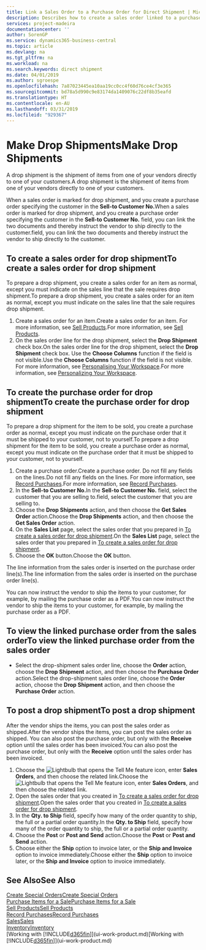 ```yaml
---
title: Link a Sales Order to a Purchase Order for Direct Shipment | Microsoft Docs
description: Describes how to create a sales order linked to a purchase order to enable shipment directly from the vendor to the customer.
services: project-madeira
documentationcenter: ''
author: SorenGP
ms.service: dynamics365-business-central
ms.topic: article
ms.devlang: na
ms.tgt_pltfrm: na
ms.workload: na
ms.search.keywords: direct shipment
ms.date: 04/01/2019
ms.author: sgroespe
ms.openlocfilehash: 7a87023445ea10aa19cc0cc4f60d76ce4cf3e365
ms.sourcegitcommit: bd78a5d990c9e83174da1409076c22df8b35eafd
ms.translationtype: HT
ms.contentlocale: en-AU
ms.lasthandoff: 03/31/2019
ms.locfileid: "929367"
---
```

# <a name="make-drop-shipments"></a><span data-ttu-id="f1769-103">Make Drop Shipments</span><span class="sxs-lookup"><span data-stu-id="f1769-103">Make Drop Shipments</span></span>
<span data-ttu-id="f1769-104">A drop shipment is the shipment of items from one of your vendors directly to one of your customers.</span><span class="sxs-lookup"><span data-stu-id="f1769-104">A drop shipment is the shipment of items from one of your vendors directly to one of your customers.</span></span>

<span data-ttu-id="f1769-105">When a sales order is marked for drop shipment, and you create a purchase order specifying the customer in the **Sell-to Customer No.**</span><span class="sxs-lookup"><span data-stu-id="f1769-105">When a sales order is marked for drop shipment, and you create a purchase order specifying the customer in the **Sell-to Customer No.**</span></span> <span data-ttu-id="f1769-106">field, you can link the two documents and thereby instruct the vendor to ship directly to the customer.</span><span class="sxs-lookup"><span data-stu-id="f1769-106">field, you can link the two documents and thereby instruct the vendor to ship directly to the customer.</span></span>

## <a name="to-create-a-sales-order-for-drop-shipment"></a><span data-ttu-id="f1769-107">To create a sales order for drop shipment</span><span class="sxs-lookup"><span data-stu-id="f1769-107">To create a sales order for drop shipment</span></span>
<span data-ttu-id="f1769-108">To prepare a drop shipment, you create a sales order for an item as normal, except you must indicate on the sales line that the sale requires drop shipment.</span><span class="sxs-lookup"><span data-stu-id="f1769-108">To prepare a drop shipment, you create a sales order for an item as normal, except you must indicate on the sales line that the sale requires drop shipment.</span></span>

1. <span data-ttu-id="f1769-109">Create a sales order for an item.</span><span class="sxs-lookup"><span data-stu-id="f1769-109">Create a sales order for an item.</span></span> <span data-ttu-id="f1769-110">For more information, see [Sell Products](sales-how-sell-products.md).</span><span class="sxs-lookup"><span data-stu-id="f1769-110">For more information, see [Sell Products](sales-how-sell-products.md).</span></span>
2. <span data-ttu-id="f1769-111">On the sales order line for the drop shipment, select the **Drop Shipment** check box.</span><span class="sxs-lookup"><span data-stu-id="f1769-111">On the sales order line for the drop shipment, select the **Drop Shipment** check box.</span></span> <span data-ttu-id="f1769-112">Use the **Choose Columns** function if the field is not visible.</span><span class="sxs-lookup"><span data-stu-id="f1769-112">Use the **Choose Columns** function if the field is not visible.</span></span> <span data-ttu-id="f1769-113">For more information, see [Personalising Your Workspace](ui-personalization-user.md).</span><span class="sxs-lookup"><span data-stu-id="f1769-113">For more information, see [Personalizing Your Workspace](ui-personalization-user.md).</span></span>

## <a name="to-create-the-purchase-order-for-drop-shipment"></a><span data-ttu-id="f1769-114">To create the purchase order for drop shipment</span><span class="sxs-lookup"><span data-stu-id="f1769-114">To create the purchase order for drop shipment</span></span>
<span data-ttu-id="f1769-115">To prepare a drop shipment for the item to be sold, you create a purchase order as normal, except you must indicate on the purchase order that it must be shipped to your customer, not to yourself.</span><span class="sxs-lookup"><span data-stu-id="f1769-115">To prepare a drop shipment for the item to be sold, you create a purchase order as normal, except you must indicate on the purchase order that it must be shipped to your customer, not to yourself.</span></span>

1. <span data-ttu-id="f1769-116">Create a purchase order.</span><span class="sxs-lookup"><span data-stu-id="f1769-116">Create a purchase order.</span></span> <span data-ttu-id="f1769-117">Do not fill any fields on the lines.</span><span class="sxs-lookup"><span data-stu-id="f1769-117">Do not fill any fields on the lines.</span></span> <span data-ttu-id="f1769-118">For more information, see [Record Purchases](purchasing-how-record-purchases.md).</span><span class="sxs-lookup"><span data-stu-id="f1769-118">For more information, see [Record Purchases](purchasing-how-record-purchases.md).</span></span>
2. <span data-ttu-id="f1769-119">In the **Sell-to Customer No.**</span><span class="sxs-lookup"><span data-stu-id="f1769-119">In the **Sell-to Customer No.**</span></span> <span data-ttu-id="f1769-120">field, select the customer that you are selling to.</span><span class="sxs-lookup"><span data-stu-id="f1769-120">field, select the customer that you are selling to.</span></span>
3. <span data-ttu-id="f1769-121">Choose the **Drop Shipments** action, and then choose the **Get Sales Order** action.</span><span class="sxs-lookup"><span data-stu-id="f1769-121">Choose the **Drop Shipments** action, and then choose the **Get Sales Order** action.</span></span>
4. <span data-ttu-id="f1769-122">On the **Sales List** page, select the sales order that you prepared in [To create a sales order for drop shipment](sales-how-drop-shipment.md#to-create-a-sales-order-for-drop-shipment).</span><span class="sxs-lookup"><span data-stu-id="f1769-122">On the **Sales List** page, select the sales order that you prepared in [To create a sales order for drop shipment](sales-how-drop-shipment.md#to-create-a-sales-order-for-drop-shipment).</span></span>
5. <span data-ttu-id="f1769-123">Choose the **OK** button.</span><span class="sxs-lookup"><span data-stu-id="f1769-123">Choose the **OK** button.</span></span>

<span data-ttu-id="f1769-124">The line information from the sales order is inserted on the purchase order line(s).</span><span class="sxs-lookup"><span data-stu-id="f1769-124">The line information from the sales order is inserted on the purchase order line(s).</span></span>

<span data-ttu-id="f1769-125">You can now instruct the vendor to ship the items to your customer, for example, by mailing the purchase order as a PDF.</span><span class="sxs-lookup"><span data-stu-id="f1769-125">You can now instruct the vendor to ship the items to your customer, for example, by mailing the purchase order as a PDF.</span></span>     

## <a name="to-view-the-linked-purchase-order-from-the-sales-order"></a><span data-ttu-id="f1769-126">To view the linked purchase order from the sales order</span><span class="sxs-lookup"><span data-stu-id="f1769-126">To view the linked purchase order from the sales order</span></span>
* <span data-ttu-id="f1769-127">Select the drop-shipment sales order line, choose the **Order** action, choose the **Drop Shipment** action, and then choose the **Purchase Order** action.</span><span class="sxs-lookup"><span data-stu-id="f1769-127">Select the drop-shipment sales order line, choose the **Order** action, choose the **Drop Shipment** action, and then choose the **Purchase Order** action.</span></span>

## <a name="to-post-a-drop-shipment"></a><span data-ttu-id="f1769-128">To post a drop shipment</span><span class="sxs-lookup"><span data-stu-id="f1769-128">To post a drop shipment</span></span>
<span data-ttu-id="f1769-129">After the vendor ships the items, you can post the sales order as shipped.</span><span class="sxs-lookup"><span data-stu-id="f1769-129">After the vendor ships the items, you can post the sales order as shipped.</span></span> <span data-ttu-id="f1769-130">You can also post the purchase order, but only with the **Receive** option until the sales order has been invoiced.</span><span class="sxs-lookup"><span data-stu-id="f1769-130">You can also post the purchase order, but only with the **Receive** option until the sales order has been invoiced.</span></span>

1. <span data-ttu-id="f1769-131">Choose the ![Lightbulb that opens the Tell Me feature](media/ui-search/search_small.png "Tell me what you want to do") icon, enter **Sales Orders**, and then choose the related link.</span><span class="sxs-lookup"><span data-stu-id="f1769-131">Choose the ![Lightbulb that opens the Tell Me feature](media/ui-search/search_small.png "Tell me what you want to do") icon, enter **Sales Orders**, and then choose the related link.</span></span>
2. <span data-ttu-id="f1769-132">Open the sales order that you created in [To create a sales order for drop shipment]().</span><span class="sxs-lookup"><span data-stu-id="f1769-132">Open the sales order that you created in [To create a sales order for drop shipment]().</span></span>
3. <span data-ttu-id="f1769-133">In the **Qty. to Ship** field, specify how many of the order quantity to ship, the full or a partial order quantity.</span><span class="sxs-lookup"><span data-stu-id="f1769-133">In the **Qty. to Ship** field, specify how many of the order quantity to ship, the full or a partial order quantity.</span></span>
4. <span data-ttu-id="f1769-134">Choose the **Post** or **Post and Send** action.</span><span class="sxs-lookup"><span data-stu-id="f1769-134">Choose the **Post** or **Post and Send** action.</span></span>
5. <span data-ttu-id="f1769-135">Choose either the **Ship** option to invoice later, or the **Ship and Invoice** option to invoice immediately.</span><span class="sxs-lookup"><span data-stu-id="f1769-135">Choose either the **Ship** option to invoice later, or the **Ship and Invoice** option to invoice immediately.</span></span>

## <a name="see-also"></a><span data-ttu-id="f1769-136">See Also</span><span class="sxs-lookup"><span data-stu-id="f1769-136">See Also</span></span>
[<span data-ttu-id="f1769-137">Create Special Orders</span><span class="sxs-lookup"><span data-stu-id="f1769-137">Create Special Orders</span></span>](sales-how-to-create-special-orders.md)  
[<span data-ttu-id="f1769-138">Purchase Items for a Sale</span><span class="sxs-lookup"><span data-stu-id="f1769-138">Purchase Items for a Sale</span></span>](purchasing-how-purchase-products-sale.md)  
[<span data-ttu-id="f1769-139">Sell Products</span><span class="sxs-lookup"><span data-stu-id="f1769-139">Sell Products</span></span>](sales-how-sell-products.md)  
[<span data-ttu-id="f1769-140">Record Purchases</span><span class="sxs-lookup"><span data-stu-id="f1769-140">Record Purchases</span></span>](purchasing-how-record-purchases.md)  
[<span data-ttu-id="f1769-141">Sales</span><span class="sxs-lookup"><span data-stu-id="f1769-141">Sales</span></span>](sales-manage-sales.md)  
[<span data-ttu-id="f1769-142">Inventory</span><span class="sxs-lookup"><span data-stu-id="f1769-142">Inventory</span></span>](inventory-manage-inventory.md)  
<span data-ttu-id="f1769-143">[Working with [!INCLUDE[d365fin](includes/d365fin_md.md)]](ui-work-product.md)</span><span class="sxs-lookup"><span data-stu-id="f1769-143">[Working with [!INCLUDE[d365fin](includes/d365fin_md.md)]](ui-work-product.md)</span></span>

